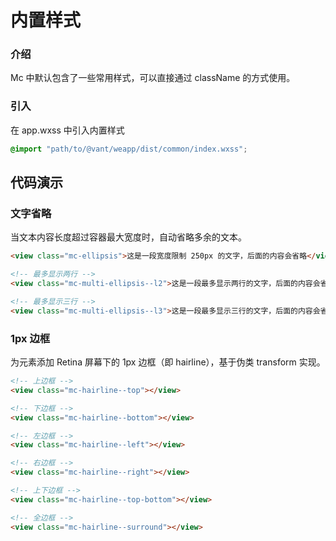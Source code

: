 # 内置样式

### 介绍

Mc 中默认包含了一些常用样式，可以直接通过 className 的方式使用。

### 引入

在 app.wxss 中引入内置样式

```css
@import "path/to/@vant/weapp/dist/common/index.wxss";
```

## 代码演示

### 文字省略

当文本内容长度超过容器最大宽度时，自动省略多余的文本。

```html
<view class="mc-ellipsis">这是一段宽度限制 250px 的文字，后面的内容会省略</view>

<!-- 最多显示两行 -->
<view class="mc-multi-ellipsis--l2">这是一段最多显示两行的文字，后面的内容会省略</view>

<!-- 最多显示三行 -->
<view class="mc-multi-ellipsis--l3">这是一段最多显示三行的文字，后面的内容会省略</view>
```

### 1px 边框

为元素添加 Retina 屏幕下的 1px 边框（即 hairline），基于伪类 transform 实现。

```html
<!-- 上边框 -->
<view class="mc-hairline--top"></view>

<!-- 下边框 -->
<view class="mc-hairline--bottom"></view>

<!-- 左边框 -->
<view class="mc-hairline--left"></view>

<!-- 右边框 -->
<view class="mc-hairline--right"></view>

<!-- 上下边框 -->
<view class="mc-hairline--top-bottom"></view>

<!-- 全边框 -->
<view class="mc-hairline--surround"></view>
```
